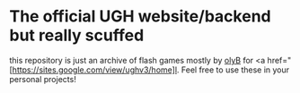 # The official UGH website/backend but really scuffed
this repository is just an archive of flash games mostly by <a href="https://github.com/BinBashBanana">olyB</a> for <a href="[https://sites.google.com/view/ughv3/home]l</a>. Feel free to use these in your personal projects!
